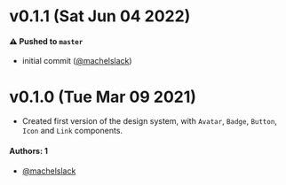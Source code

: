 # v0.1.1 (Sat Jun 04 2022)

#### ⚠️ Pushed to `master`

- initial commit ([@machelslack](https://github.com/machelslack))

# v0.1.0 (Tue Mar 09 2021)

- Created first version of the design system, with `Avatar`, `Badge`, `Button`, `Icon` and `Link` components.

#### Authors: 1

- [@machelslack](https://github.com/machelslack)

